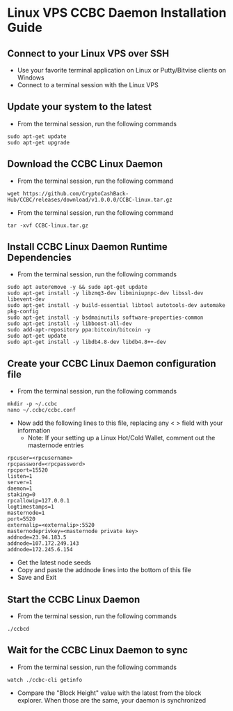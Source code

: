 # Linux VPS CCBC Daemon Installation Guide

## Connect to your Linux VPS over SSH

  * Use your favorite terminal application on Linux or Putty/Bitvise clients on Windows
  * Connect to a terminal session with the Linux VPS
  
## Update your system to the latest

  * From the terminal session, run the following commands
  ```
  sudo apt-get update
  sudo apt-get upgrade
  ```
  
## Download the CCBC Linux Daemon

  * From the terminal session, run the following command
  ```
  wget https://github.com/CryptoCashBack-Hub/CCBC/releases/download/v1.0.0.0/CCBC-linux.tar.gz
  ```
  * From the terminal session, run the following command
  ```
  tar -xvf CCBC-linux.tar.gz
  ```
  
## Install CCBC Linux Daemon Runtime Dependencies

  * From the terminal session, run the following commands
  ```
  sudo apt autoremove -y && sudo apt-get update
  sudo apt-get install -y libzmq3-dev libminiupnpc-dev libssl-dev libevent-dev
  sudo apt-get install -y build-essential libtool autotools-dev automake pkg-config
  sudo apt-get install -y bsdmainutils software-properties-common
  sudo apt-get install -y libboost-all-dev
  sudo add-apt-repository ppa:bitcoin/bitcoin -y
  sudo apt-get update
  sudo apt-get install -y libdb4.8-dev libdb4.8++-dev
  ```
  
## Create your CCBC Linux Daemon configuration file

* From the terminal session, run the following commands
```
mkdir -p ~/.ccbc
nano ~/.ccbc/ccbc.conf
```

* Now add the following lines to this file, replacing any < > field with your information
  * Note: If your setting up a Linux Hot/Cold Wallet, comment out the masternode entries
```
rpcuser=<rpcusername>
rpcpassword=<rpcpassword>
rpcport=15520
listen=1
server=1
daemon=1
staking=0
rpcallowip=127.0.0.1
logtimestamps=1
masternode=1
port=5520
externalip=<externalip>:5520
masternodeprivkey=<masternode private key>
addnode=23.94.183.5
addnode=107.172.249.143
addnode=172.245.6.154
```

* Get the latest node seeds 
* Copy and paste the addnode lines into the bottom of this file
* Save and Exit

## Start the CCBC Linux Daemon

* From the terminal session, run the following commands
```
./ccbcd
```

## Wait for the CCBC Linux Daemon to sync

* From the terminal session, run the following commands
```
watch ./ccbc-cli getinfo
```
* Compare the "Block Height" value with the latest from the block explorer. When those are the same, your daemon is synchronized 
